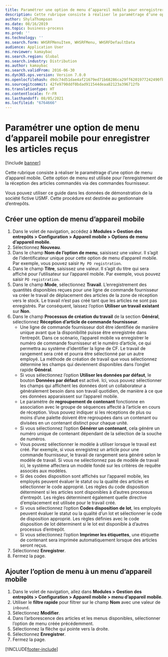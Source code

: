 ```yaml
---
title: Paramétrer une option de menu d’appareil mobile pour enregistrer les articles reçus
description: Cette rubrique consiste à réaliser le paramétrage d’une option de menu d’appareil mobile.
author: ShylaThompson
ms.date: 08/16/2019
ms.topic: business-process
ms.prod: ''
ms.technology: ''
ms.search.form: WHSRFMenuItem, WHSRFMenu, WHSRFDefaultData
audience: Application User
ms.reviewer: kamaybac
ms.search.region: Global
ms.search.industry: Distribution
ms.author: kamaybac
ms.search.validFrom: 2016-06-30
ms.dyn365.ops.version: Version 7.0.0
ms.openlocfilehash: d9dc74d51dae4af21679ed71b68286ca29ff6201977242490fb749364a223f64
ms.sourcegitcommit: 42fe9790ddf0bdad911544deaa82123a396712fb
ms.translationtype: HT
ms.contentlocale: fr-FR
ms.lasthandoff: 08/05/2021
ms.locfileid: "6764666"
---
```

# <a name="set-up-a-mobile-device-menu-item-to-register-received-items"></a>Paramétrer une option de menu d’appareil mobile pour enregistrer les articles reçus

[!include [banner](../../includes/banner.md)]

Cette rubrique consiste à réaliser le paramétrage d’une option de menu d’appareil mobile. Cette option de menu est utilisée pour l’enregistrement de la réception des articles commandés via des commandes fournisseur. 

Vous pouvez utiliser ce guide dans les données de démonstration de la société fictive USMF. Cette procédure est destinée au gestionnaire d’entrepôts.


## <a name="create-a-mobile-device-menu-item"></a>Créer une option de menu d’appareil mobile
1. Dans le volet de navigation, accédez à **Modules > Gestion des entrepôts > Configuration > Appareil mobile > Options de menu d’appareil mobile**.
2. Sélectionnez **Nouveau**.
3. Dans le champ **Nom de l’option de menu**, saisissez une valeur. Il s’agit de l’identificateur unique pour cette option de menu d’appareil mobile. Par exemple, vous pouvez saisir `My PO registration`.  
4. Dans le champ **Titre**, saisissez une valeur. Il s’agit du titre qui sera affiché pour l’utilisateur sur l’appareil mobile. Par exemple, vous pouvez saisir `PO registration`.  
5. Dans le champ **Mode**, sélectionnez **Travail**. L’enregistrement des quantités disponibles reçues pour une ligne de commande fournisseur va créer le travail de déplacement des articles de la zone de réception vers le stock. Le travail n’est pas créé tant que les articles ne sont pas enregistrés. Par conséquent, laissez l’option **Utiliser un travail existant** sur **Non**.
6. Dans le champ **Processus de création du travail** de la section **Général**, sélectionnez **Réception d’article de commande fournisseur**.
    - Une ligne de commande fournisseur doit être identifiée de manière unique avant que la disponibilité puisse être enregistrée dans l’entrepôt. Dans ce scénario, l’appareil mobile va enregistrer le numéro de commande fournisseur et le numéro d’article, ce qui permettra au système d’identifier la ligne de CF. Le travail de rangement sera créé et pourra être sélectionné par un autre employé. La méthode de création de travail que vous sélectionnez détermine les champs qui deviennent disponibles dans l’onglet rapide **Général**.  
    - Si vous sélectionnez l’option **Utiliser les données par défaut**, le bouton **Données par défaut** est activé. Ici, vous pouvez sélectionner les champs qui affichent les données dont un collaborateur a généralement besoin dans son travail quotidien, de manière à ce que ces données apparaissent sur l’appareil mobile.  
    - Le paramètre de **regroupement de contenant** fonctionne en association avec le groupe de séquences affecté à l’article en cours de réception. Vous pouvez indiquer si les réceptions de plus ou moins d’une palette doivent être regroupées dans un contenant ou divisées en un contenant distinct pour chaque unité.  
    - Si vous sélectionnez l’option **Générer un contenant**, cela génère un numéro unique de contenant dépendant de la sélection de la souche de numéros.  
    - Vous pouvez sélectionner le modèle à utiliser lorsque le travail est créé. Par exemple, si vous enregistrez un article pour une commande fournisseur, le travail de rangement sera généré selon le modèle de travail. Si vous ne sélectionnez pas de modèle de travail ici, le système affectera un modèle fondé sur les critères de requête associés aux modèles.  
    - Si des codes disposition sont affichés sur l’appareil mobile, les employés peuvent évaluer le statut ou la qualité des articles et sélectionner le code approprié. Les règles du code disposition déterminent si les articles sont disponibles à d’autres processus d’entrepôt. Les règles déterminent également quelle directive d’emplacement est utilisée pour le travail créé.   
    - Si vous sélectionnez l’option **Codes disposition de lot**, les employés peuvent évaluer le statut ou la qualité d’un lot et sélectionner le code de disposition approprié. Les règles définies avec le code disposition de lot déterminent si le lot est disponible à d’autres processus d’entrepôt.  
    - Si vous sélectionnez l’option **Imprimer les étiquettes**, une étiquette de contenant sera imprimée automatiquement lorsque des articles seront reçus.  
7. Sélectionnez **Enregistrer**.
8. Fermez la page.

## <a name="add-the-menu-item-to-a-mobile-device-menu"></a>Ajouter l’option de menu à un menu d’appareil mobile
1. Dans le volet de navigation, allez dans **Modules > Gestion des entrepôts > Configuration > Appareil mobile > menu d’appareil mobile**.
2. Utiliser le **filtre rapide** pour filtrer sur le champ **Nom** avec une valeur de `inbound`.
3. Sélectionnez **Modifier**.
4. Dans l’arborescence des articles et les menus disponibles, sélectionner l’option de menu créée précédemment.
5. Sélectionnez la flèche qui pointe vers la droite.
6. Sélectionnez **Enregistrer**.
7. Fermez la page.



[!INCLUDE[footer-include](../../../includes/footer-banner.md)]